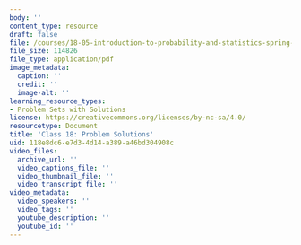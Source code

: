 ```yaml
---
body: ''
content_type: resource
draft: false
file: /courses/18-05-introduction-to-probability-and-statistics-spring-2022/mit18_05_s22_class18_pset_sol.pdf
file_size: 114826
file_type: application/pdf
image_metadata:
  caption: ''
  credit: ''
  image-alt: ''
learning_resource_types:
- Problem Sets with Solutions
license: https://creativecommons.org/licenses/by-nc-sa/4.0/
resourcetype: Document
title: 'Class 18: Problem Solutions'
uid: 118e8dc6-e7d3-4d14-a389-a46bd304908c
video_files:
  archive_url: ''
  video_captions_file: ''
  video_thumbnail_file: ''
  video_transcript_file: ''
video_metadata:
  video_speakers: ''
  video_tags: ''
  youtube_description: ''
  youtube_id: ''
---
```


